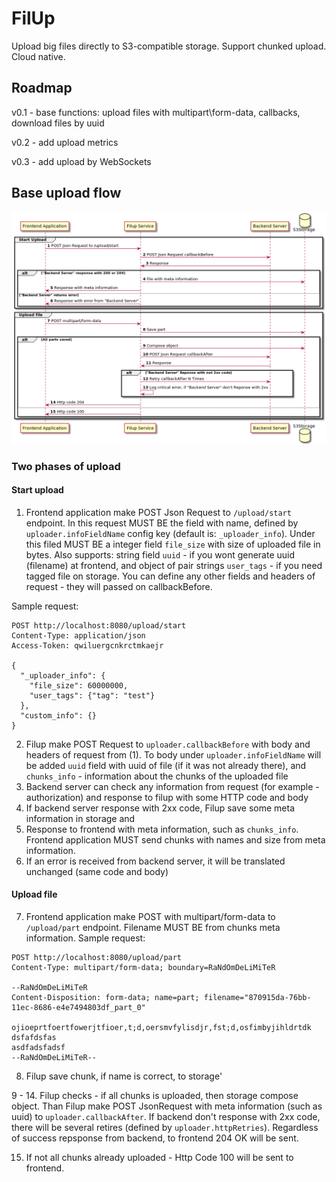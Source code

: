 # FilUp

Upload big files directly to S3-compatible storage. Support chunked upload. Cloud native.

## Roadmap
v0.1 - base functions: upload files with multipart\form-data, callbacks, download files by uuid

v0.2 - add upload metrics

v0.3 - add upload by WebSockets

## Base upload flow

![](workflow.png)

### Two phases of upload
#### Start upload
1. Frontend application make POST Json Request to `/upload/start` endpoint. In this request 
MUST BE the field with name, defined by `uploader.infoFieldName` config key (default is: `_uploader_info`). Under this filed MUST BE a integer field 
`file_size` with size of uploaded file in bytes. Also supports: string field `uuid` - if you wont generate uuid (filename) at frontend, and 
object of pair strings `user_tags` - if you need tagged file on storage. You can define any other fields and headers of request - they will passed on callbackBefore.

Sample request: 
```http request
POST http://localhost:8080/upload/start
Content-Type: application/json
Access-Token: qwiluergcnkrctmkaejr

{
  "_uploader_info": {
    "file_size": 60000000,
    "user_tags": {"tag": "test"}
  },
  "custom_info": {}
}
```

2. Filup make POST Request to `uploader.callbackBefore` with body and headers of request from (1). To body under `uploader.infoFieldName` will be added
`uuid` field with uuid of file (if it was not already there), and `chunks_info` - information about the chunks of the uploaded file
3. Backend server can check any information from request (for example - authorization) and response to filup with some HTTP code and body
4. If backend server response with 2xx code, Filup save some meta information in storage and
5. Response to frontend with meta information, such as `chunks_info`. Frontend application MUST send chunks with names and size from meta information.
6. If an error is received from backend server, it will be translated unchanged (same code and body)

#### Upload file
7. Frontend application make POST with multipart/form-data to `/upload/part` endpoint. Filename MUST BE from chunks meta information.
Sample request:
```http request
POST http://localhost:8080/upload/part
Content-Type: multipart/form-data; boundary=RaNdOmDeLiMiTeR

--RaNdOmDeLiMiTeR
Content-Disposition: form-data; name=part; filename="870915da-76bb-11ec-8686-e4e7494803df_part_0"

ojioeprtfoertfowerjtfioer,t;d,oersmvfylisdjr,fst;d,osfimbyjihldrtdk
dsfafdsfas
asdfadsfadsf
--RaNdOmDeLiMiTeR--
```
8. Filup save chunk, if name is correct, to storage'

9 - 14. Filup checks - if all chunks is uploaded, then storage compose object. Than Filup make POST JsonRequest with meta information (such as uuid) to `uploader.callbackAfter`. 
If backend don't response with 2xx code, there will be several retires (defined by `uploader.httpRetries`). Regardless of success repsponse from backend, to frontend 204 OK will be sent.

15. If not all chunks already uploaded - Http Code 100 will be sent to frontend.
